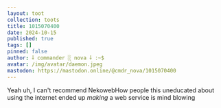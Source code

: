 ```yaml
---
layout: toot
collection: toots
title: 1015070400
date: 2024-10-15
published: true
tags: []
pinned: false
author: ⸸ commander ░ nova ⸸ :~$
avatar: /img/avatar/daemon.jpeg
mastodon: https://mastodon.online/@cmdr_nova/1015070400
---
```


Yeah uh, I can't recommend NekowebHow people this uneducated about using the internet ended up _making_ a web service is mind blowing
